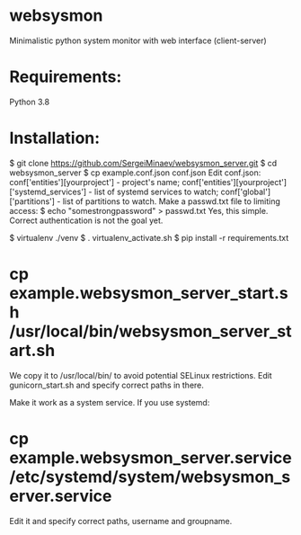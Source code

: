 # websysmon
Minimalistic python system monitor with web interface (client-server)

# Requirements:
Python 3.8

# Installation:
$ git clone https://github.com/SergeiMinaev/websysmon_server.git
$ cd websysmon_server
$ cp example.conf.json conf.json
Edit conf.json:
  conf['entities'][yourproject'] - project's name;
  conf['entities'][yourproject']['systemd_services'] - list of systemd services to watch;
  conf['global']['partitions'] - list of partitions to watch.
Make a passwd.txt file to limiting access:
$ echo "somestrongpassword" > passwd.txt
Yes, this simple. Correct authentication is not the goal yet.

$ virtualenv ./venv
$ . virtualenv_activate.sh
$ pip install -r requirements.txt

# cp example.websysmon_server_start.sh /usr/local/bin/websysmon_server_start.sh
We copy it to /usr/local/bin/ to avoid potential SELinux restrictions.
Edit gunicorn_start.sh and specify correct paths in there.

Make it work as a system service. If you use systemd:
# cp example.websysmon_server.service /etc/systemd/system/websysmon_server.service
Edit it and specify correct paths, username and groupname.

